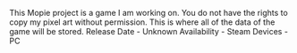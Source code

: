This Mopie project is a game I am working on.  You do not have the rights to copy my pixel art without permission.  This is where all of the data of the game will be stored.
Release Date - Unknown
Availability - Steam
Devices - PC
